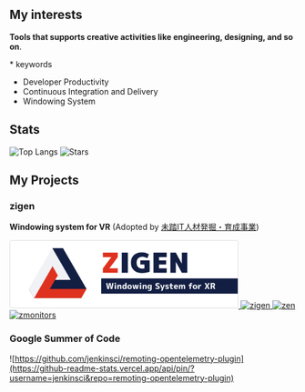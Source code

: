 ## My interests

**Tools that supports creative activities like engineering, designing, and so on**.

\* keywords
 - Developer Productivity
 - Continuous Integration and Delivery
 - Windowing System

## Stats

<p align="left">
  <img alt="Top Langs" height="150px" src="https://github-readme-stats.vercel.app/api/top-langs/?username=Aki-7&layout=compact&exclude_repo=LGTM-2018-11-25"/>
  <img alt="Stars" height="150px" src="https://github-readme-stats.vercel.app/api?username=Aki-7&show_icons=true"/>
</p>

## My Projects

### zigen

**Windowing system for VR** (Adopted by [未踏IT人材発掘・育成事業](https://www.ipa.go.jp/jinzai/mitou/2021/gaiyou_sd-2.html))

<p align="left">
  <a href="https://github.com/zigen-project/">
    <img height="118px" width="400px" src="./image/zigen.png" style="border: 1px #ddd solid; border-radius: 4px"/>
  </a>
  <a href="https://github.com/zigen-project/zigen">
    <img alt="zigen" height="120px" src="https://github-readme-stats.vercel.app/api/pin/?username=zigen-project&repo=zigen"/>
  </a>
  <a href="https://github.com/zigen-project/zen">
    <img alt="zen" height="120px" src="https://github-readme-stats.vercel.app/api/pin/?username=zigen-project&repo=zen"/>
  </a>
  <a href="https://github.com/zigen-project/zmonitors">
    <img alt="zmonitors" height="120px" src="https://github-readme-stats.vercel.app/api/pin/?username=zigen-project&repo=zmonitors"/>
  </a>
</p>

### Google Summer of Code

![https://github.com/jenkinsci/remoting-opentelemetry-plugin](https://github-readme-stats.vercel.app/api/pin/?username=jenkinsci&repo=remoting-opentelemetry-plugin)
